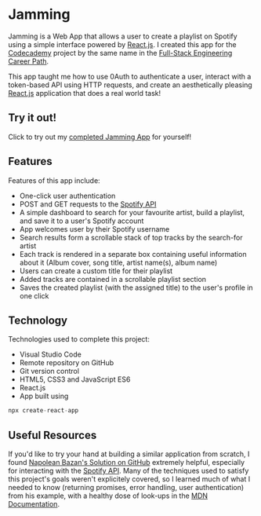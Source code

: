 # Jamming
Jamming is a Web App that allows a user to create a playlist on Spotify using a simple interface powered by [React.js](https://react.dev/). I created this app for the [Codecademy](https://codecademy.com) project by the same name in the [Full-Stack Engineering Career Path](https://www.codecademy.com/career-journey/full-stack-engineer).

This app taught me how to use 0Auth to authenticate a user, interact with a token-based API using HTTP requests, and create an aesthetically pleasing [React.js](https://react.dev/) application that does a real world task!

## Try it out!
Click to try out my [completed Jamming App](https://ekhess.github.io/Jamming/) for yourself!

## Features
Features of this app include:
- One-click user authentication
- POST and GET requests to the [Spotify API](https://developer.spotify.com/documentation/web-api)
- A simple dashboard to search for your favourite artist, build a playlist, and save it to a user's Spotify account
- App welcomes user by their Spotify username
- Search results form a scrollable stack of top tracks by the search-for artist
- Each track is rendered in a separate box containing useful information about it (Album cover, song title, artist name(s), album name)
- Users can create a custom title for their playlist
- Added tracks are contained in a scrollable playlist section
- Saves the created playlist (with the assigned title) to the user's profile in one click

## Technology
Technologies used to complete this project:
- Visual Studio Code
- Remote repository on GitHub
- Git version control
- HTML5, CSS3 and JavaScript ES6
- React.js
- App built using 
```javascript 
npx create-react-app
```

## Useful Resources
If you'd like to try your hand at building a similar application from scratch, I found [Napolean Bazan's Solution on GitHub](https://github.com/napetico/jamming-app/tree/main) extremely helpful, especially for interacting with the [Spotify API](https://developer.spotify.com/documentation/web-api). Many of the techniques used to satisfy this project's goals weren't explicitely covered, so I learned much of what I needed to know (returning promises, error handling, user authentication) from his example, with a healthy dose of look-ups in the [MDN Documentation](https://developer.mozilla.org/en-US/).


